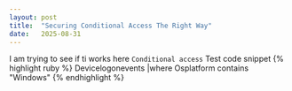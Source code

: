 ```yaml
---
layout: post
title:  "Securing Conditional Access The Right Way"
date:   2025-08-31
---
```


I am trying to see if ti works here `Conditional access`
Test code snippet
{% highlight ruby %}
Devicelogonevents
|where Osplatform contains "Windows"
{% endhighlight %}